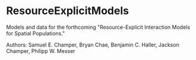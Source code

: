 # ResourceExplicitModels
Models and data for the forthcoming "Resource-Explicit Interaction Models for Spatial Populations." 

Authors:
Samuel E. Champer, Bryan Chae, Benjamin C. Haller, Jackson Champer, Philipp W. Messer
